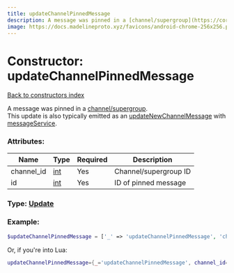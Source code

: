 ```yaml
---
title: updateChannelPinnedMessage
description: A message was pinned in a [channel/supergroup](https://core.telegram.org/api/channel).
image: https://docs.madelineproto.xyz/favicons/android-chrome-256x256.png
---
```

# Constructor: updateChannelPinnedMessage  
[Back to constructors index](index.md)



A message was pinned in a [channel/supergroup](https://core.telegram.org/api/channel).  
This update is also typically emitted as an [updateNewChannelMessage](updateNewChannelMessage.md) with [messageService](messageService.md).

### Attributes:

| Name     |    Type       | Required | Description |
|----------|---------------|----------|-------------|
|channel\_id|[int](../types/int.md) | Yes|Channel/supergroup ID|
|id|[int](../types/int.md) | Yes|ID of pinned message|



### Type: [Update](../types/Update.md)


### Example:

```php
$updateChannelPinnedMessage = ['_' => 'updateChannelPinnedMessage', 'channel_id' => int, 'id' => int];
```  


Or, if you're into Lua:

```lua
updateChannelPinnedMessage={_='updateChannelPinnedMessage', channel_id=int, id=int}

```


